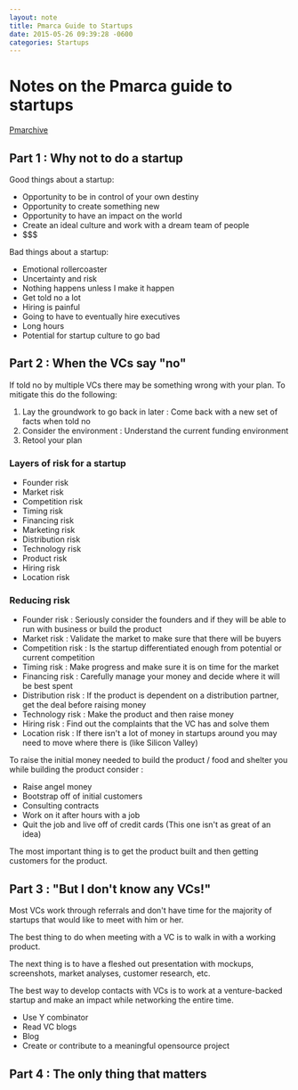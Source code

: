 ```yaml
---
layout: note
title: Pmarca Guide to Startups
date: 2015-05-26 09:39:28 -0600
categories: Startups
---
```


# Notes on the Pmarca guide to startups

[Pmarchive](http://pmarchive.com/)

## Part 1 : Why not to do a startup

Good things about a startup:

- Opportunity to be in control of your own destiny
- Opportunity to create something new
- Opportunity to have an impact on the world
- Create an ideal culture and work with a dream team of people
- $$$

Bad things about a startup:

- Emotional rollercoaster
- Uncertainty and risk
- Nothing happens unless I make it happen
- Get told no a lot
- Hiring is painful
- Going to have to eventually hire executives
- Long hours
- Potential for startup culture to go bad

## Part 2 : When the VCs say "no"

If told no by multiple VCs there may be something wrong with your plan.
To mitigate this do the following:

1. Lay the groundwork to go back in later : Come back with a new set of facts when told no
2. Consider the environment : Understand the current funding environment
3. Retool your plan


### Layers of risk for a startup

- Founder risk
- Market risk
- Competition risk
- Timing risk
- Financing risk
- Marketing risk
- Distribution risk
- Technology risk
- Product risk
- Hiring risk
- Location risk

### Reducing risk

- Founder risk : Seriously consider the founders and if they will be able to run with business or build the product
- Market risk : Validate the market to make sure that there will be buyers
- Competition risk : Is the startup differentiated enough from potential or current competition
- Timing risk : Make progress and make sure it is on time for the market
- Financing risk : Carefully manage your money and decide where it will be best spent
- Distribution risk : If the product is dependent on a distribution partner, get the deal before raising money
- Technology risk : Make the product and then raise money
- Hiring risk : Find out the complaints that the VC has and solve them
- Location risk : If there isn't a lot of money in startups around you may need to move where there is (like Silicon Valley)

To raise the initial money needed to build the product / food and shelter you while building the product consider :

- Raise angel money
- Bootstrap off of initial customers
- Consulting contracts
- Work on it after hours with a job
- Quit the job and live off of credit cards (This one isn't as great of an idea)

The most important thing is to get the product built and then getting customers for the product.

## Part 3 : "But I don't know any VCs!"

Most VCs work through referrals and don't have time for the majority of startups that would like to meet with him or her.

The best thing to do when meeting with a VC is to walk in with a working product.

The next thing is to have a fleshed out presentation with mockups, screenshots, market analyses, customer research, etc.

The best way to develop contacts with VCs is to work at a venture-backed startup and make an impact while networking the entire time.

- Use Y combinator
- Read VC blogs
- Blog
- Create or contribute to a meaningful opensource project

## Part 4 : The only thing that matters
